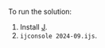To run the solution:

1. Install [J](https://code.jsoftware.com/wiki/System/Installation).
2. `ijconsole 2024-09.ijs`.
